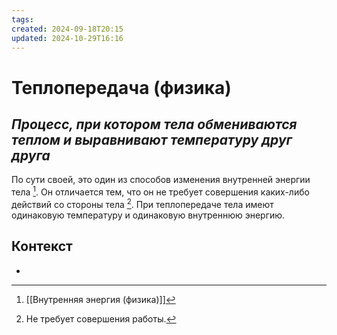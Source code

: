 ```yaml
---
tags: 
created: 2024-09-18T20:15
updated: 2024-10-29T16:16
---
```

# Теплопередача (физика)

## ***Процесс, при котором тела обмениваются теплом и выравнивают температуру друг друга***

По сути своей, это один из способов изменения внутренней энергии тела [^1]. Он отличается тем, что он не требует совершения каких-либо действий со стороны тела [^2].
При теплопередаче тела имеют одинаковую температуру и одинаковую внутреннюю энергию.

## Контекст
- 

[^1]: [[Внутренняя энергия (физика)]]
[^2]: Не требует совершения работы.